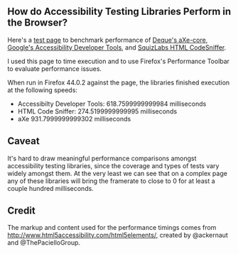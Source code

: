 ## How do Accessibility Testing Libraries Perform in the Browser?

Here's a [test page](http://about.ckundo.com/a11y-perf/) to benchmark 
performance of [Deque's aXe-core](https://github.com/dequelabs/axe-core), 
[Google's Accessibility Developer Tools](https://github.com/googlechrome/accessibility-developer-tools),
and [SquizLabs HTML CodeSniffer](https://github.com/squizlabs/HTML_CodeSniffer).

I used this page to time execution and to use Firefox's Performance Toolbar to
evaluate performance issues.

When run in Firefox 44.0.2 against the page, the libraries finished execution at the following speeds:

- Accessibilty Developer Tools: 618.7599999999984 milliseconds
- HTML Code Sniffer: 274.5199999999995 milliseconds
- aXe 931.7999999999302 milliseconds

## Caveat

It's hard to draw meaningful performance comparisons amongst accessibility
testing libraries, since the coverage and types of tests vary widely amongst
them. At the very least we can see that on a complex page any of these libraries
will bring the framerate to close to 0 for at least a couple hundred milliseconds.

## Credit

The markup and content used for the performance timings comes from
http://www.html5accessibility.com/html5elements/, created by @ackernaut and
@ThePacielloGroup.

